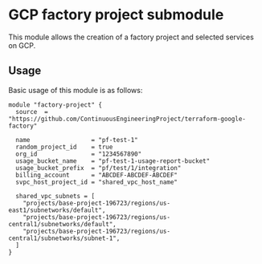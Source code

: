 # GCP factory project submodule
This module allows the creation of a factory project and selected services on GCP.

## Usage
Basic usage of this module is as follows:

```hcl
module "factory-project" {
  source  = "https://github.com/ContinuousEngineeringProject/terraform-google-factory"

  name                 = "pf-test-1"
  random_project_id    = true
  org_id               = "1234567890"
  usage_bucket_name    = "pf-test-1-usage-report-bucket"
  usage_bucket_prefix  = "pf/test/1/integration"
  billing_account      = "ABCDEF-ABCDEF-ABCDEF"
  svpc_host_project_id = "shared_vpc_host_name"

  shared_vpc_subnets = [
    "projects/base-project-196723/regions/us-east1/subnetworks/default",
    "projects/base-project-196723/regions/us-central1/subnetworks/default",
    "projects/base-project-196723/regions/us-central1/subnetworks/subnet-1",
  ]
}
```

<!-- BEGIN_TF_DOCS -->


<!-- END_TF_DOCS -->